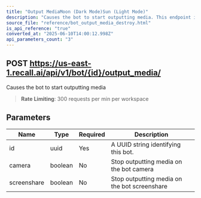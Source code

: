 ```yaml
---
title: "Output MediaMoon (Dark Mode)Sun (Light Mode)"
description: "Causes the bot to start outputting media. This endpoint is rate limited to: 300 requests per min per workspace"
source_file: "reference/bot_output_media_destroy.html"
is_api_reference: "true"
converted_at: "2025-06-10T14:00:12.998Z"
api_parameters_count: "3"
---
```

## POST https://us-east-1.recall.ai/api/v1/bot/{id}/output_media/

Causes the bot to start outputting media

> **Rate Limiting**: 300 requests per min per workspace

## Parameters

| Name | Type | Required | Description |
| --- | --- | --- | --- |
| id | uuid | Yes | A UUID string identifying this bot. |
| camera | boolean | No | Stop outputting media on the bot camera |
| screenshare | boolean | No | Stop outputting media on the bot screenshare |
